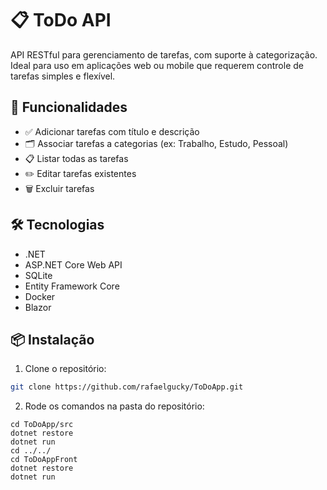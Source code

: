 # 📋 ToDo API

API RESTful para gerenciamento de tarefas, com suporte à categorização. Ideal para uso em aplicações web ou mobile que requerem controle de tarefas simples e flexível.

## 🚀 Funcionalidades

- ✅ Adicionar tarefas com título e descrição
- 🗂️ Associar tarefas a categorias (ex: Trabalho, Estudo, Pessoal)
- 📋 Listar todas as tarefas
- ✏️ Editar tarefas existentes
- 🗑️ Excluir tarefas

## 🛠️ Tecnologias

- .NET
- ASP.NET Core Web API
- SQLite
- Entity Framework Core
- Docker
- Blazor

## 📦 Instalação

1. Clone o repositório:

```bash
git clone https://github.com/rafaelgucky/ToDoApp.git
````
2. Rode os comandos na pasta do repositório:
```
cd ToDoApp/src
dotnet restore
dotnet run
cd ../../
cd ToDoAppFront
dotnet restore
dotnet run
```




